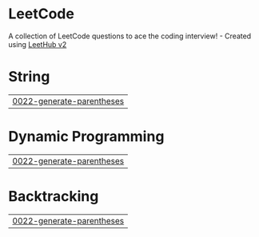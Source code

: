 # LeetCode
A collection of LeetCode questions to ace the coding interview! - Created using [LeetHub v2](https://github.com/arunbhardwaj/LeetHub-2.0)


# String
|  |
| ------- |
| [0022-generate-parentheses](https://github.com/Vinod-07/LeetCode/tree/master/0022-generate-parentheses) |
# Dynamic Programming
|  |
| ------- |
| [0022-generate-parentheses](https://github.com/Vinod-07/LeetCode/tree/master/0022-generate-parentheses) |
# Backtracking
|  |
| ------- |
| [0022-generate-parentheses](https://github.com/Vinod-07/LeetCode/tree/master/0022-generate-parentheses) |